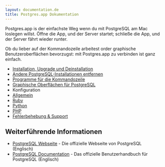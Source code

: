 ```yaml
---
layout: documentation.de
title: Postgres.app Dokumentation
---
```


Postgres.app is der einfachste Weg wenn du mit PostgreSQL am Mac loslegen willst.
Öffne die App, und der Server startet; schließe die App, und der Server fährt wieder runter.

Ob du lieber auf der Kommandozeile arbeitest order graphische Benutzeroberflächen bevorzugst: mit Postgres.app zu verbinden ist ganz einfach.

- [Installation, Upgrade und Deinstallation](install.html)
- [Andere PostgreSQL-Installationen entfernen](remove.html)
- [Programme für die Kommandozeile](cli-tools.html)
- [Graphische Oberflächen für PostgreSQL](gui-tools.html)
- Konfiguration
 - [Allgemein](configuration-general.html)
 - [Ruby](configuration-ruby.html)
 - [Python](configuration-python.html)
 - [PHP](configuration-php.html)
- [Fehlerbehebung & Support](troubleshooting.html)

## Weiterführende Informationen

- [PostgreSQL Webseite](http://www.postgresql.org/) - Die offizielle Webseite von PostgreSQL (Englisch)
- [PostgreSQL Documentation](http://www.postgresql.org/docs/9.5/interactive/index.html) - Das offizielle Benutzerhandbuch für PostgreSQL (Englisch)

